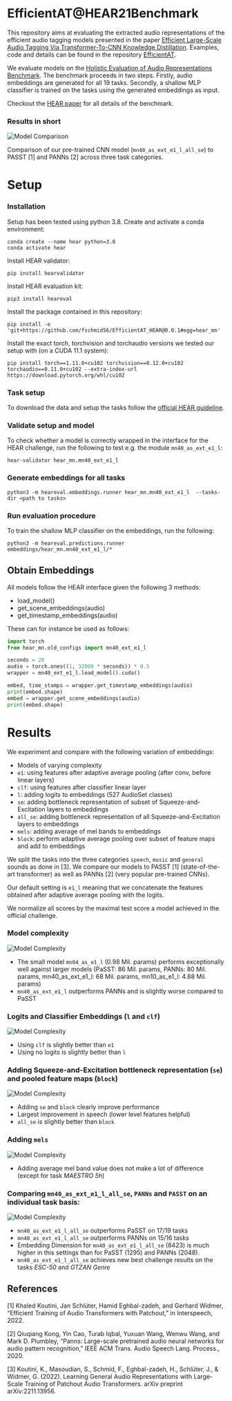 # EfficientAT@HEAR21Benchmark
This repository aims at evaluating the extracted audio representations of the efficient audio tagging models presented 
in the paper [Efficient Large-Scale Audio Tagging Via Transformer-To-CNN Knowledge Distillation](https://arxiv.org/pdf/2211.04772.pdf).
Examples, code and details can be found in the repository [EfficientAT](https://github.com/fschmid56/EfficientAT).

We evaluate models on the [Holistic Evaluation of Audio Representations Benchmark](https://hearbenchmark.com/). The benchmark
proceeds in two steps. Firstly, audio embeddings are generated for all 19 tasks. Secondly, a shallow MLP classifier
is trained on the tasks using the generated embeddings as input.

Checkout the [HEAR paper](https://arxiv.org/abs/2203.03022) for all details of the benchmark.

### Results in short

![Model Comparison](/images/s4_1.png)

Comparison of our pre-trained CNN model (`mn40_as_ext_e1_l_all_se`) to PASST [1] and PANNs [2] across three 
task categories. 

# Setup
### Installation

Setup has been tested using python 3.8. Create and activate a conda environment:

```
conda create --name hear python=3.8
conda activate hear
```

Install HEAR validator:

```
pip install hearvalidator
```

Install HEAR evaluation kit:

```
pip3 install heareval
```

Install the package contained in this repository: 

```
pip install -e 'git+https://github.com/fschmid56/EfficientAT_HEAR@0.0.1#egg=hear_mn' 
```

Install the exact torch, torchvision and torchaudio versions we tested our setup with (on a CUDA 11.1 system):

```
pip install torch==1.11.0+cu102 torchvision==0.12.0+cu102 torchaudio==0.11.0+cu102 --extra-index-url https://download.pytorch.org/whl/cu102
```

### Task setup

To download the data and setup the tasks follow the [official HEAR guideline](https://hearbenchmark.com/hear-tasks.html).

### Validate setup and model

To check whether a model is correctly wrapped in the interface for the HEAR challenge, run the following to test e.g. the 
module `mn40_as_ext_e1_l`:

```
hear-validator hear_mn.mn40_ext_e1_l
```

### Generate embeddings for all tasks

```
python3 -m heareval.embeddings.runner hear_mn.mn40_ext_e1_l  --tasks-dir <path to tasks>
```

###  Run evaluation procedure

To train the shallow MLP classifier on the embeddings, run the following:

```
python3 -m heareval.predictions.runner embeddings/hear_mn.mn40_ext_e1_l/*
```

## Obtain Embeddings

All models follow the HEAR interface given the following 3 methods:

* load_model() 
* get_scene_embeddings(audio)
* get_timestamp_embeddings(audio)

These can for instance be used as follows:

```python
import torch
from hear_mn.old_configs import mn40_ext_e1_l

seconds = 20
audio = torch.ones((1, 32000 * seconds)) * 0.5
wrapper = mn40_ext_e1_l.load_model().cuda()

embed, time_stamps = wrapper.get_timestamp_embeddings(audio)
print(embed.shape)
embed = wrapper.get_scene_embeddings(audio)
print(embed.shape)
```

# Results

We experiment and compare with the following variation of embeddings:
* Models of varying complexity
* `e1`: using features after adaptive average pooling (after conv, before linear layers)
* `clf`: using features after classifier linear layer
* `l`: adding logits to embeddings (527 AudioSet classes)
* `se`: adding bottleneck representation of subset of Squeeze-and-Excitation layers to embeddings
* `all_se`: adding bottleneck representation of all Squeeze-and-Excitation layers to embeddings
* `mels`: adding average of mel bands to embeddings
* `block`: perform adaptive average pooling over subset of feature maps and add to embeddings

We split the tasks into the three categories `speech`, `music` and `general` sounds as done in [3]. We compare our models to 
PASST [1] (state-of-the-art transformer) as well as PANNs [2] (very popular pre-trained CNNs). 

Our default setting is `e1_l` meaning that we concatenate the features obtained after adaptive average pooling with the 
logits.

We normalize all scores by the maximal test score a model achieved in the official challenge.

### Model complexity

![Model Complexity](/images/s0.png)

* The small model `mn04_as_e1_l` (0.98 Mil. params) performs exceptionally well against larger models (PaSST: 86 Mil. params,
PANNs: 80 Mil. params, mn40_as_ext_e1_l: 68 Mil. params, mn10_as_e1_l: 4.88 Mil. params)
* `mn40_as_ext_e1_l` outperforms PANNs and is slightly worse compared to PaSST

### Logits and Classifier Embeddings (`l` and `clf`)

![Model Complexity](/images/s1.png)

* Using `clf` is slightly better than `e1`
* Using no logits is slightly better than `l`

### Adding Squeeze-and-Excitation bottleneck representation (`se`) and pooled feature maps (`block`)

![Model Complexity](/images/s2.png)

* Adding `se` and `block` clearly improve performance
* Largest improvement in speech (lower level features helpful)
* `all_se` is slightly better than `block`

### Adding `mels`

![Model Complexity](/images/s3.png)

* Adding average mel band value does not make a lot of difference (except for task *MAESTRO 5h*)

### Comparing `mn40_as_ext_e1_l_all_se`, `PANNs` and `PASST` on an individual task basis:

![Model Complexity](/images/s4_2.png)

* `mn40_as_ext_e1_l_all_se` outperforms PaSST on 17/19 tasks
* `mn40_as_ext_e1_l_all_se` outperforms PANNs on 15/16 tasks
* Embedding Dimension for `mn40_as_ext_e1_l_all_se` (8423) is much higher in this settings than for 
PaSST (1295) and PANNs (2048).
* `mn40_as_ext_e1_l_all_se` achieves new best challenge results on the tasks *ESC-50* and *GTZAN Genre*

## References

[1] Khaled Koutini, Jan Schlüter, Hamid Eghbal-zadeh, and Gerhard Widmer, “Efficient Training of Audio Transformers with Patchout,” in Interspeech, 2022.

[2] Qiuqiang Kong, Yin Cao, Turab Iqbal, Yuxuan Wang, Wenwu Wang, and Mark D. Plumbley, “Panns: Large-scale pretrained audio neural networks for audio pattern recognition,” IEEE ACM Trans. Audio Speech Lang. Process., 2020.

[3] Koutini, K., Masoudian, S., Schmid, F., Eghbal-zadeh, H., Schlüter, J., & Widmer, G. (2022). Learning General Audio Representations with Large-Scale Training of Patchout Audio Transformers. arXiv preprint arXiv:2211.13956.